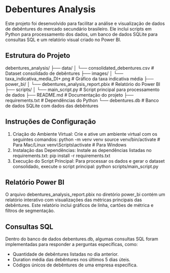 # Debentures Analysis
Este projeto foi desenvolvido para facilitar a análise e visualização de dados de debêntures do mercado secundário brasileiro. Ele inclui scripts em Python para processamento dos dados, um banco de dados SQLite para consultas SQL e um relatório visual criado no Power BI.

## Estrutura do Projeto
debentures_analysis/
├── data/
│   └── consolidated_debentures.csv      # Dataset consolidado de debêntures
├── images/
│   └── taxa_indicativa_media_DI+.png    # Gráfico da taxa indicativa média
├── power_bi/
│   └── debentures_analysis_report.pbix  # Relatório do Power BI
├── scripts/
│   └── main_script.py                   # Script principal para processamento de dados
├── README.md                            # Documentação do projeto
├── requirements.txt                     # Dependências do Python
└── debentures.db                        # Banco de dados SQLite com dados das debêntures

## Instruções de Configuração
1. Criação do Ambiente Virtual: Crie e ative um ambiente virtual com os seguintes comandos:
   python -m venv venv
   source venv/bin/activate    # Para Mac/Linux
   venv\Scripts\activate       # Para Windows
2. Instalação das Dependências: Instale as dependências listadas no requirements.txt:
   pip install -r requirements.txt
3. Execução do Script Principal: Para processar os dados e gerar o dataset consolidado, execute o script principal:
   python scripts/main_script.py

## Relatório Power BI
O arquivo debentures_analysis_report.pbix no diretório power_bi contém um relatório interativo com visualizações das métricas principais das debêntures. Este relatório inclui gráficos de linha, cartões de métrica e filtros de segmentação.

## Consultas SQL
Dentro do banco de dados debentures.db, algumas consultas SQL foram implementadas para responder a perguntas específicas, como:

- Quantidade de debêntures listadas no dia anterior.
- Duration média das debêntures nos últimos 5 dias úteis.
- Códigos únicos de debêntures de uma empresa específica.

